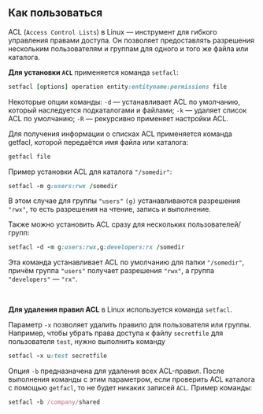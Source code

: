 ## Как пользоваться

ACL (`Access Control Lists`) в Linux — инструмент для гибкого управления правами доступа. Он позволяет предоставлять разрешения нескольким пользователям и группам для одного и того же файла или каталога.

**Для установки `ACL`** применяется команда `setfacl`:

```ruby
setfacl [options] operation entity:entityname:permissions file
```

Некоторые опции команды: `-d` — устанавливает ACL по умолчанию, который наследуется подкаталогами и файлами; `-k` — удаляет список ACL по умолчанию; `-R` — рекурсивно применяет настройки ACL.

Для получения информации о списках ACL применяется команда getfacl, которой передаётся имя файла или каталога:

```ruby
getfacl file
```

Пример установки ACL для каталога `"/somedir"`:

```ruby
setfacl -m g:users:rwx /somedir
```

В этом случае для группы `"users"` `(g)` устанавливаются разрешения `"rwx"`, то есть разрешения на чтение, запись и выполнение.

Также можно установить ACL сразу для нескольких пользователей/групп:

```ruby
setfacl -d -m g:users:rwx,g:developers:rx /somedir
```

Эта команда устанавливает ACL по умолчанию для папки `"/somedir"`, причём группа `"users"` получает разрешения `"rwx"`, а группа `"developers"` — `"rx"`.

<br>

**Для удаления правил ACL** в Linux используется команда `setfacl`.

Параметр `-x` позволяет удалить правило для пользователя или группы. Например, чтобы убрать права доступа к файлу `secretfile` для пользователя `test`, нужно выполнить команду 
```ruby
setfacl -x u:test secretfile
```

Опция `-b` предназначена для удаления всех ACL-правил. После выполнения команды с этим параметром, если проверить ACL каталога с помощью `getfacl`, то не будет никаких записей `ACL`. Пример команды: 

```ruby
setfacl -b /company/shared
```
